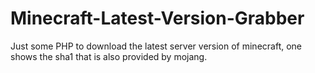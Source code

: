 # Minecraft-Latest-Version-Grabber
Just some PHP to download the latest server version of minecraft, one shows the sha1 that is also provided by mojang.
